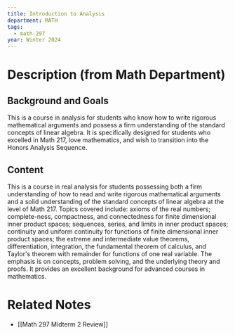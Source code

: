```yaml
---
title: Introduction to Analysis
department: MATH
tags:
  - math-297
year: Winter 2024
---
```

# Description (from Math Department)
## Background and Goals
This is a course in analysis for students who know how to write rigorous mathematical arguments and possess a firm understanding of the standard concepts of linear algebra. It is specifically designed for students who excelled in Math 217, love mathematics, and wish to transition into the Honors Analysis Sequence. 

## Content
This is a course in real analysis for students possessing both a firm understanding of how to read and write rigorous mathematical arguments and a solid understanding of the standard concepts of linear algebra at the level of Math 217. Topics covered include: axioms of the real numbers; complete-ness, compactness, and connectedness for finite dimensional inner product spaces; sequences, series, and limits in inner product spaces; continuity and uniform continuity for functions of finite dimensional inner product spaces; the extreme and intermediate value theorems, differentiation, integration, the fundamental theorem of calculus, and Taylor's theorem with remainder for functions of one real variable. The emphasis is on concepts, problem solving, and the underlying theory and proofs. It provides an excellent background for advanced courses in mathematics.

# Related Notes

- [[Math 297 Midterm 2 Review]]